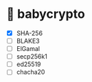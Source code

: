 # 🍼 babycrypto
- [x] SHA-256
- [ ] BLAKE3
- [ ] ElGamal
- [ ] secp256k1
- [ ] ed25519
- [ ] chacha20
